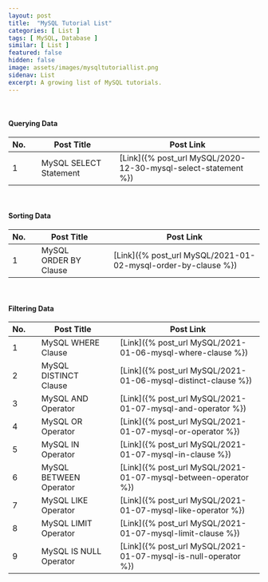 ```yaml
---
layout: post
title:  "MySQL Tutorial List"
categories: [ List ]
tags: [ MySQL, Database ]
similar: [ List ]
featured: false
hidden: false
image: assets/images/mysqltutoriallist.png
sidenav: List
excerpt: A growing list of MySQL tutorials.
---
```


<br />



#### Querying Data

No. | | Post Title | | Post Link
--- | --- | --- | --- | --- 
1 | | MySQL SELECT Statement | | [Link]({% post_url MySQL/2020-12-30-mysql-select-statement %})

<br />

#### Sorting Data

No. | | Post Title | | Post Link
--- | --- | --- | --- | --- 
1 | | MySQL ORDER BY Clause | | [Link]({% post_url MySQL/2021-01-02-mysql-order-by-clause %})

<br />


#### Filtering Data

No. | | Post Title | | Post Link
--- | --- | --- | --- | --- 
1 | | MySQL WHERE Clause | | [Link]({% post_url MySQL/2021-01-06-mysql-where-clause %})
2 | | MySQL DISTINCT Clause | | [Link]({% post_url MySQL/2021-01-06-mysql-distinct-clause %})
3 | | MySQL AND Operator | | [Link]({% post_url MySQL/2021-01-07-mysql-and-operator %})
4 | | MySQL OR Operator | | [Link]({% post_url MySQL/2021-01-07-mysql-or-operator %})
5 | | MySQL IN Operator | | [Link]({% post_url MySQL/2021-01-07-mysql-in-clause %})
6 | | MySQL BETWEEN Operator | | [Link]({% post_url MySQL/2021-01-07-mysql-between-operator %})
7 | | MySQL LIKE Operator | | [Link]({% post_url MySQL/2021-01-07-mysql-like-operator %})
8 | | MySQL LIMIT Operator | | [Link]({% post_url MySQL/2021-01-07-mysql-limit-clause %})
9 | | MySQL IS NULL Operator | | [Link]({% post_url MySQL/2021-01-07-mysql-is-null-operator %})

<br />


